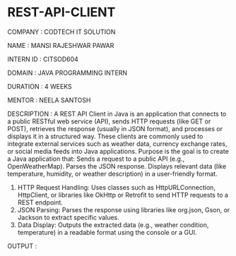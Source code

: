 # REST-API-CLIENT

COMPANY : CODTECH IT SOLUTION

NAME : MANSI RAJESHWAR PAWAR

INTERN ID : CITSOD604

DOMAIN : JAVA PROGRAMMING INTERN 

DURATION : 4 WEEKS 

MENTOR : NEELA SANTOSH

DESCRIPTION : A REST API Client in Java is an application that connects to a public RESTful web service (API), sends HTTP requests (like GET or POST), retrieves the response (usually in JSON format), and processes or displays it in a structured way. These clients are commonly used to integrate external services such as weather data, currency exchange rates, or social media feeds into Java applications.
Purpose is the goal is to create a Java application that:
Sends a request to a public API (e.g., OpenWeatherMap).
Parses the JSON response.
Displays relevant data (like temperature, humidity, or weather description) in a user-friendly format.
1. HTTP Request Handling:
Uses classes such as HttpURLConnection, HttpClient, or libraries like OkHttp or Retrofit to send HTTP requests to a REST endpoint.
2. JSON Parsing:
Parses the response using libraries like org.json, Gson, or Jackson to extract specific values.
3. Data Display:
Outputs the extracted data (e.g., weather condition, temperature) in a readable format using the console or a GUI.

OUTPUT :

